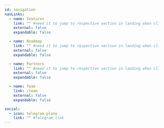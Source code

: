 ```yaml
---
id: navigation
navLinks:
  - name: Features
    link: "" #need it to jump to respective section in landing when clicked on
    external: false
    expandable: false

  - name: Roadmap
    link: "" #need it to jump to respective section in landing when clicked on
    external: false
    expandable: false

  - name: Partners
    link: "" #need it to jump to respective section in landing when clicked on
    external: false
    expandable: false

  - name: Team
    link: /team
    external: false
    expandable: false

social:
  - icon: telegram-plane
    link: "" #Talegram link
---
```


<!--       - title: Future
        path: /future -->

<!--       submenu:
      - title: Solution
        path: /solution

      - title: Participate
        path: /participate

      - title: Token
        path: /token

      - title: Knowledge Base
        path: https://wiki.threefold.io/#/what_is_farming
        external: true -->
